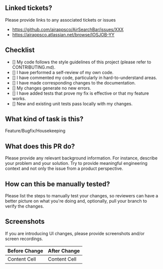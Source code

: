 ## Linked tickets?
Please provide links to any associated tickets or issues
- https://github.com/airappsco/AirSearchBar/issues/XXX
- https://airappsco.atlassian.net/browse/IOSJOB-YY

## Checklist
- [] My code follows the style guidelines of this project (please refer to CONTRIBUTING.md).
- [] I have performed a self-review of my own code.
- [] I have commented my code, particularly in hard-to-understand areas.
- [] I have made corresponding changes to the documentation.
- [] My changes generate no new errors.
- [] I have added tests that prove my fix is effective or that my feature works.
- [] New and existing unit tests pass locally with my changes.

## What kind of task is this?
Feature/Bugfix/Housekeeping

## What does this PR do?
Please provide any relevant background information. For instance, describe your problem and your solution. Try to provide meaningful engineering context and not only the issue from a product perspective.

## How can this be manually tested?
Please list the steps to manually test your changes, so reviewers can have a better picture on what you're doing and, optionally, pull your branch to verify the changes.

## Screenshots
If you are introducing UI changes, please provide screenshots and/or screen recordings.

| Before Change  | After Change |
| ------------- | ------------- |
| Content Cell  | Content Cell  |
